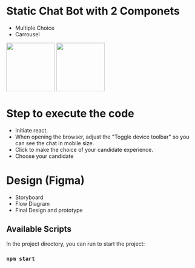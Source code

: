 # Static Chat Bot with 2 Componets

- Multiple Choice
- Carrousel

<img src="https://user-images.githubusercontent.com/11834030/164452282-7c0a8437-eab6-4469-a432-f3f6e623982e.png" width="128"/>
<img src="https://user-images.githubusercontent.com/11834030/164452285-eef983b1-9e66-4de4-974d-32e2d76b2292.png" width="128"/>

# Step to execute the code

- Initiate react.
- When opening the browser, adjust the  "Toggle device toolbar" so you can see the chat in mobile size.
- Click to make the choice of your candidate experience.
- Choose your candidate

# Design (Figma)
- Storyboard
- Flow Diagram
- Final Design and prototype

## Available Scripts

In the project directory, you can run to start the project:

### `npm start`
